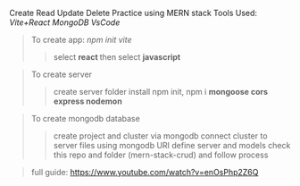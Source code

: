 Create Read Update Delete Practice using MERN stack 
Tools Used:
<i> Vite+React 
MongoDB 
VsCode
</i>
> To create app: <i> npm init vite </i>
> > select <b> react </b>
> then select <b> javascript </b>

> To create server
>> create server folder
>> install npm init, 
>> npm i <b> mongoose
>>  cors
>> express
>> nodemon </b>

> To create mongodb database
>> create project and cluster via mongodb
>> connect cluster to server files using mongodb URI 
>> define server and models check this repo and folder (mern-stack-crud) and follow process

> full guide: https://www.youtube.com/watch?v=enOsPhp2Z6Q
